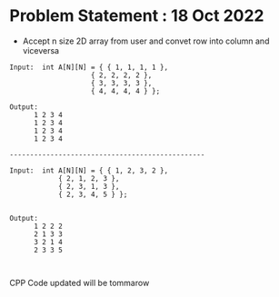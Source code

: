 # Problem Statement : 18 Oct 2022


- Accept  n size  2D array from user and convet row into column and viceversa <br>

```
Input:  int A[N][N] = { { 1, 1, 1, 1 },
                    { 2, 2, 2, 2 },
                    { 3, 3, 3, 3 },
                    { 4, 4, 4, 4 } };
 
Output:
      1 2 3 4 
      1 2 3 4 
      1 2 3 4 
      1 2 3 4 
      
------------------------------------------------

Input:  int A[N][N] = { { 1, 2, 3, 2 },
			{ 2, 1, 2, 3 },
			{ 2, 3, 1, 3 },
			{ 2, 3, 4, 5 } };

	     
Output:
      1 2 2 2 
      2 1 3 3 
      3 2 1 4 
      2 3 3 5 



```

CPP Code updated will be tommarow


